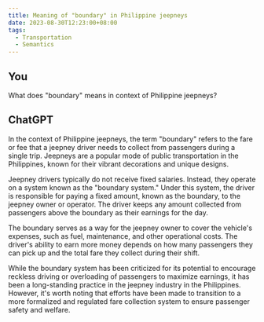 ```yaml
---
title: Meaning of "boundary" in Philippine jeepneys
date: 2023-08-30T12:23:00+08:00
tags:
  - Transportation
  - Semantics
---
```

## You
What does "boundary" means in context of Philippine jeepneys?

## ChatGPT
In the context of Philippine jeepneys, the term "boundary" refers to the fare or fee that a jeepney driver needs to collect from passengers during a single trip. Jeepneys are a popular mode of public transportation in the Philippines, known for their vibrant decorations and unique designs.

Jeepney drivers typically do not receive fixed salaries. Instead, they operate on a system known as the "boundary system." Under this system, the driver is responsible for paying a fixed amount, known as the boundary, to the jeepney owner or operator. The driver keeps any amount collected from passengers above the boundary as their earnings for the day.

The boundary serves as a way for the jeepney owner to cover the vehicle's expenses, such as fuel, maintenance, and other operational costs. The driver's ability to earn more money depends on how many passengers they can pick up and the total fare they collect during their shift.

While the boundary system has been criticized for its potential to encourage reckless driving or overloading of passengers to maximize earnings, it has been a long-standing practice in the jeepney industry in the Philippines. However, it's worth noting that efforts have been made to transition to a more formalized and regulated fare collection system to ensure passenger safety and welfare.